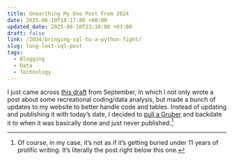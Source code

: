 ```yaml
---
title: Unearthing My One Post From 2024
date: 2025-06-10T18:17:00 +00:00
updated_date: 2025-06-10T23:10:00 +03:00
draft: false
link: /2024/bringing-sql-to-a-python-fight/
slug: long-lost-sql-post
tags:
  - Blogging
  - Data
  - Technology
---
```

I just came across [this draft](/2024/bringing-sql-to-a-python-fight/) from September, in which I not only wrote a post about some recreational coding/data analysis, but made a bunch of updates to my website to better handle code and tables. Instead of updating and publishing it with today’s date, I decided to [pull a Gruber](https://daringfireball.net/linked/2025/06/07/long-lost-df-post?ref=seanlunsford.com) and backdate it to when it was basically done and just never published.[^fn]

[^fn]: Of course, in my case, it’s not as if it’s getting buried under 11 years of prolific writing. It’s literally the post right below this one.

